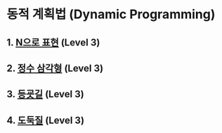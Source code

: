 # 동적 계획법 (Dynamic Programming)

## 1. [N으로 표현](https://github.com/KKM220204/programmers220204/blob/main/programmers_highScoreKit/M7_Dynamic_Programming/Q1_express_it_with_N.md) (Level 3)

## 2. [정수 삼각형](https://github.com/KKM220204/programmers220204/blob/main/programmers_highScoreKit/M7_Dynamic_Programming/Q2_integer_triangle.md) (Level 3)

## 3. [등굣길](https://github.com/KKM220204/programmers220204/blob/main/programmers_highScoreKit/M7_Dynamic_Programming/Q3_way_to_school.md) (Level 3)

## 4. [도둑질](https://github.com/KKM220204/programmers220204/blob/main/programmers_highScoreKit/M7_Dynamic_Programming/Q4_stealing.md) (Level 3)

